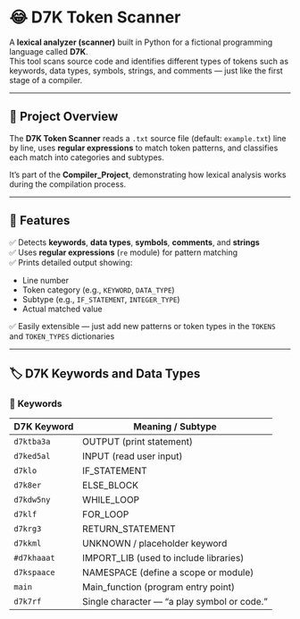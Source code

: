 # 😂 D7K Token Scanner

A **lexical analyzer (scanner)** built in Python for a fictional programming language called **D7K**.  
This tool scans source code and identifies different types of tokens such as keywords, data types, symbols, strings, and comments — just like the first stage of a compiler.

---

## 🚀 Project Overview

The **D7K Token Scanner** reads a `.txt` source file (default: `example.txt`) line by line, uses **regular expressions** to match token patterns, and classifies each match into categories and subtypes.

It’s part of the **Compiler_Project**, demonstrating how lexical analysis works during the compilation process.

---

## 🧠 Features

✅ Detects **keywords**, **data types**, **symbols**, **comments**, and **strings**  
✅ Uses **regular expressions** (`re` module) for pattern matching  
✅ Prints detailed output showing:

- Line number
- Token category (e.g., `KEYWORD`, `DATA_TYPE`)
- Subtype (e.g., `IF_STATEMENT`, `INTEGER_TYPE`)
- Actual matched value

✅ Easily extensible — just add new patterns or token types in the `TOKENS` and `TOKEN_TYPES` dictionaries

---

## 🏷️ D7K Keywords and Data Types

### 🔑 **Keywords**

| D7K Keyword | Meaning / Subtype                           |
| ----------- | ------------------------------------------- |
| `d7ktba3a`  | OUTPUT (print statement)                    |
| `d7ked5al`  | INPUT (read user input)                     |
| `d7klo`     | IF_STATEMENT                                |
| `d7k8er`    | ELSE_BLOCK                                  |
| `d7kdw5ny`  | WHILE_LOOP                                  |
| `d7klf`     | FOR_LOOP                                    |
| `d7krg3`    | RETURN_STATEMENT                            |
| `d7kkml`    | UNKNOWN / placeholder keyword               |
| `#d7khaaat` | IMPORT_LIB (used to include libraries)      |
| `d7kspaace` | NAMESPACE (define a scope or module)        |
| `main`      | Main_function (program entry point)         |
| `d7k7rf`    | Single character — “a play symbol or code.” |
